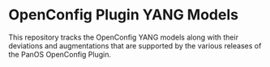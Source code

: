 # OpenConfig Plugin YANG Models
This repository tracks the OpenConfig YANG models along with their deviations and augmentations that are supported by the various releases of the PanOS OpenConfig Plugin.
